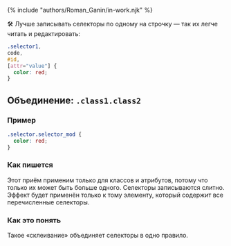 {% include "authors/Roman_Ganin/in-work.njk" %}

🛠 Лучше записывать селекторы по одному на строчку — так их легче читать и редактировать:

```css
.selector1,
code,
#id,
[attr="value"] {
  color: red;
}
```

## Объединение: `.class1.class2`

### Пример

```css
.selector.selector_mod {
  color: red;
}
```

### Как пишется

Этот приём применим только для классов и атрибутов, потому что только их может быть больше одного. Селекторы записываются слитно. Эффект будет применён только к тому элементу, который содержит все перечисленные селекторы.

### Как это понять

Такое «склеивание» объединяет селекторы в одно правило.

#
